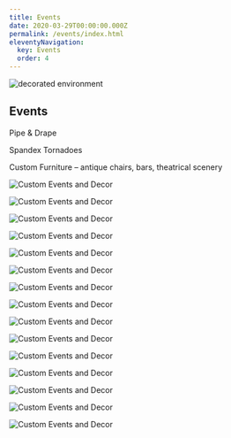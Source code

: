 ```yaml
---
title: Events
date: 2020-03-29T00:00:00.000Z
permalink: /events/index.html
eleventyNavigation:
  key: Events
  order: 4
---
```


<img class="photo fullwidth" src="/static/img/reyka-vodka-hut.jpg" alt="decorated environment">

<h2 class="color-003366">Events</h2>

Pipe & Drape

Spandex Tornadoes

Custom Furniture – antique chairs, bars, theatrical scenery

![Custom Events and Decor](/static/img/events-decor/01-pipedrape.jpg)

![Custom Events and Decor](/static/img/events-decor/02-spandex.jpg)
  
![Custom Events and Decor](/static/img/events-decor/03-custom.jpg)

![Custom Events and Decor](/static/img/events-decor/04-drape-and-tornado.jpg)

![Custom Events and Decor](/static/img/events-decor/05-spandex.jpg)
  
![Custom Events and Decor](/static/img/events-decor/06-custom.jpg)

![Custom Events and Decor](/static/img/events-decor/07-pipedrape.jpg)

![Custom Events and Decor](/static/img/events-decor/08-spandex.jpg)
  
![Custom Events and Decor](/static/img/events-decor/09-custom.jpg)

![Custom Events and Decor](/static/img/events-decor/10-pipedrape.jpg)

![Custom Events and Decor](/static/img/events-decor/11-custom.jpg)
  
![Custom Events and Decor](/static/img/events-decor/12-custom.jpg)

![Custom Events and Decor](/static/img/events-decor/13-custom.jpg)

![Custom Events and Decor](/static/img/events-decor/14-custom.jpg)
  
![Custom Events and Decor](/static/img/events-decor/15-custom.jpg)